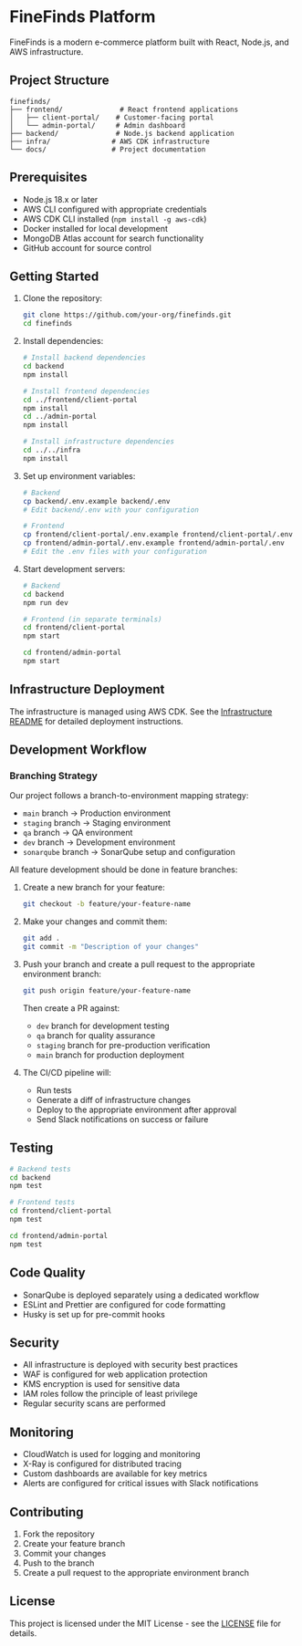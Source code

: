 # FineFinds Platform

FineFinds is a modern e-commerce platform built with React, Node.js, and AWS infrastructure.

## Project Structure

```
finefinds/
├── frontend/              # React frontend applications
│   ├── client-portal/    # Customer-facing portal
│   └── admin-portal/     # Admin dashboard
├── backend/              # Node.js backend application
├── infra/               # AWS CDK infrastructure
└── docs/                # Project documentation
```

## Prerequisites

- Node.js 18.x or later
- AWS CLI configured with appropriate credentials
- AWS CDK CLI installed (`npm install -g aws-cdk`)
- Docker installed for local development
- MongoDB Atlas account for search functionality
- GitHub account for source control

## Getting Started

1. Clone the repository:
   ```bash
   git clone https://github.com/your-org/finefinds.git
   cd finefinds
   ```

2. Install dependencies:
   ```bash
   # Install backend dependencies
   cd backend
   npm install

   # Install frontend dependencies
   cd ../frontend/client-portal
   npm install
   cd ../admin-portal
   npm install

   # Install infrastructure dependencies
   cd ../../infra
   npm install
   ```

3. Set up environment variables:
   ```bash
   # Backend
   cp backend/.env.example backend/.env
   # Edit backend/.env with your configuration

   # Frontend
   cp frontend/client-portal/.env.example frontend/client-portal/.env
   cp frontend/admin-portal/.env.example frontend/admin-portal/.env
   # Edit the .env files with your configuration
   ```

4. Start development servers:
   ```bash
   # Backend
   cd backend
   npm run dev

   # Frontend (in separate terminals)
   cd frontend/client-portal
   npm start

   cd frontend/admin-portal
   npm start
   ```

## Infrastructure Deployment

The infrastructure is managed using AWS CDK. See the [Infrastructure README](infra/README.md) for detailed deployment instructions.

## Development Workflow

### Branching Strategy

Our project follows a branch-to-environment mapping strategy:

- `main` branch → Production environment
- `staging` branch → Staging environment
- `qa` branch → QA environment
- `dev` branch → Development environment
- `sonarqube` branch → SonarQube setup and configuration

All feature development should be done in feature branches:

1. Create a new branch for your feature:
   ```bash
   git checkout -b feature/your-feature-name
   ```

2. Make your changes and commit them:
   ```bash
   git add .
   git commit -m "Description of your changes"
   ```

3. Push your branch and create a pull request to the appropriate environment branch:
   ```bash
   git push origin feature/your-feature-name
   ```
   
   Then create a PR against:
   - `dev` branch for development testing
   - `qa` branch for quality assurance
   - `staging` branch for pre-production verification
   - `main` branch for production deployment

4. The CI/CD pipeline will:
   - Run tests 
   - Generate a diff of infrastructure changes
   - Deploy to the appropriate environment after approval
   - Send Slack notifications on success or failure

## Testing

```bash
# Backend tests
cd backend
npm test

# Frontend tests
cd frontend/client-portal
npm test

cd frontend/admin-portal
npm test
```

## Code Quality

- SonarQube is deployed separately using a dedicated workflow
- ESLint and Prettier are configured for code formatting
- Husky is set up for pre-commit hooks

## Security

- All infrastructure is deployed with security best practices
- WAF is configured for web application protection
- KMS encryption is used for sensitive data
- IAM roles follow the principle of least privilege
- Regular security scans are performed

## Monitoring

- CloudWatch is used for logging and monitoring
- X-Ray is configured for distributed tracing
- Custom dashboards are available for key metrics
- Alerts are configured for critical issues with Slack notifications

## Contributing

1. Fork the repository
2. Create your feature branch
3. Commit your changes
4. Push to the branch
5. Create a pull request to the appropriate environment branch

## License

This project is licensed under the MIT License - see the [LICENSE](LICENSE) file for details. 